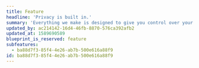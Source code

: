 ```yaml
---
title: Feature
headline: 'Privacy is built in.'
summary: 'Everything we make is designed to give you control over your information. All the iMessages you send are encrypted. Fingerprint data is stored on your device, never on Apple servers or in iCloud. Apple Pay doesn’t share your credit card number. And the list goes on.'
updated_by: ac214142-16d4-46fb-8870-576ca392afb2
updated_at: 1589690589
blueprint_is_reserved: feature
subfeatures:
  - ba88d7f3-85f4-4e26-ab7b-500e616a88f9
id: ba88d7f3-85f4-4e26-ab7b-500e616a88f9
---
```

